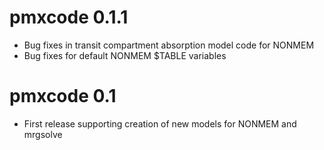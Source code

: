 # pmxcode 0.1.1

* Bug fixes in transit compartment absorption model code for NONMEM
* Bug fixes for default NONMEM $TABLE variables

# pmxcode 0.1

* First release supporting creation of new models for NONMEM and mrgsolve
